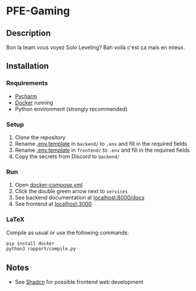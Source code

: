 # PFE-Gaming

## Description

Bon la team vous voyez Solo Leveling? Bah voilà c'est ça mais en mieux.

## Installation

### Requirements

- [Pycharm](https://www.jetbrains.com/pycharm/download/)
- [Docker](https://docs.docker.com/get-docker/) running
- Python environment (strongly recommended)

### Setup

1. Clone the repository
2. Rename [.env.template](backend/.env.template) in `backend/` to `.env` and fill in the required fields
3. Rename [.env.template](frontend/.env.template) in `frontend/` to `.env` and fill in the required fields
4. Copy the secrets from Discord to `backend/`

### Run

1. Open [docker-compose.yml](docker-compose.yml)
2. Click the double green arrow next to `services`
3. See backend documentation at [localhost:8000/docs](http://localhost:8000/docs)
4. See frontend at [localhost:3000](http://localhost:3000)

### LaTeX

Compile as usual or use the following commands:

```bash
pip install docker
python3 rapport/compile.py
```

## Notes

- See [Shadcn](https://ui.shadcn.com/docs) for possible frontend web development

